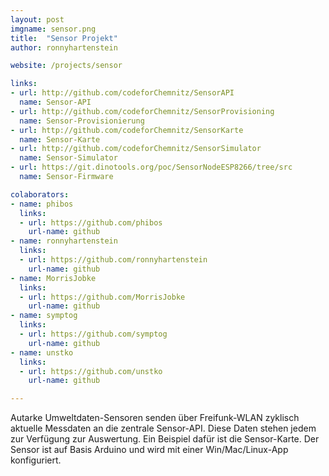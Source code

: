```yaml
---
layout: post
imgname: sensor.png
title:  "Sensor Projekt"
author:	ronnyhartenstein

website: /projects/sensor

links:
- url: http://github.com/codeforChemnitz/SensorAPI
  name: Sensor-API
- url: http://github.com/codeforChemnitz/SensorProvisioning
  name: Sensor-Provisionierung
- url: http://github.com/codeforChemnitz/SensorKarte
  name: Sensor-Karte
- url: http://github.com/codeforChemnitz/SensorSimulator
  name: Sensor-Simulator
- url: https://git.dinotools.org/poc/SensorNodeESP8266/tree/src
  name: Sensor-Firmware

colaborators:
- name: phibos
  links:
  - url: https://github.com/phibos
    url-name: github
- name: ronnyhartenstein
  links:
  - url: https://github.com/ronnyhartenstein
    url-name: github
- name: MorrisJobke
  links:
  - url: https://github.com/MorrisJobke
    url-name: github
- name: symptog
  links:
  - url: https://github.com/symptog
    url-name: github
- name: unstko
  links:
  - url: https://github.com/unstko
    url-name: github

---
```


Autarke Umweltdaten-Sensoren senden über Freifunk-WLAN zyklisch aktuelle Messdaten an die zentrale Sensor-API.
Diese Daten stehen jedem zur Verfügung zur Auswertung. Ein Beispiel dafür ist die Sensor-Karte.
Der Sensor ist auf Basis Arduino und wird mit einer Win/Mac/Linux-App konfiguriert.
